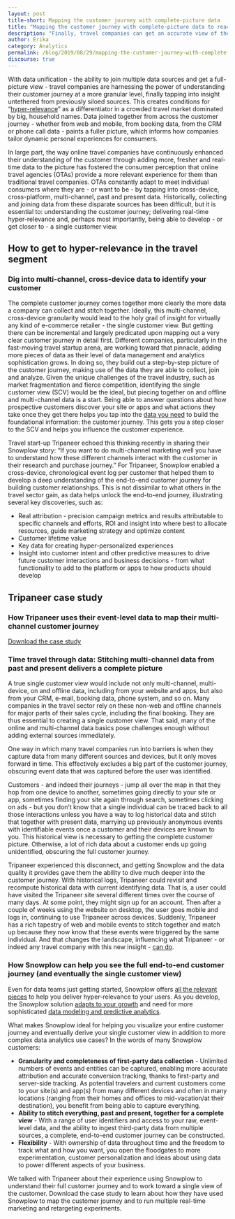 ```yaml
---
layout: post
title-short: Mapping the customer journey with complete-picture data
title: "Mapping the customer journey with complete-picture data to reach the single customer view"
description: "Finally, travel companies can get an accurate view of the end-to-end customer journey by joining multiple data sources, letting them get closer to the single customer view."
author: Erika
category: Analytics
permalink: /blog/2019/08/29/mapping-the-customer-journey-with-complete-picture-data/
discourse: true
---
```



With data unification - the ability to join multiple data sources and get a full-picture view - travel companies are harnessing the power of understanding their customer journey at a more granular level, finally tapping into insight untethered from previously siloed sources. This creates conditions for “[hyper-relevance](https://www.accenture.com/se-en/insights/travel/hyper-relevance-in-travel)” as a differentiator in a crowded travel market dominated by big, household names. Data joined together from across the customer journey - whether from web and mobile, from booking data, from the CRM or phone call data - paints a fuller picture, which informs how companies tailor dynamic personal experiences for consumers. 

In large part, the way online travel companies have continuously enhanced their understanding of the customer through adding more, fresher and real-time data to the picture has fostered the consumer perception that online travel agencies (OTAs) provide a more relevant experience for them than traditional travel companies. OTAs constantly adapt to meet individual consumers where they are  - or want to be - by tapping into cross-device, cross-platform, multi-channel, past and present data. Historically, collecting and joining data from these disparate sources has been difficult, but it is essential to: understanding the customer journey; delivering real-time hyper-relevance and, perhaps most importantly, being able to develop - or get closer to - a single customer view.


## How to get to hyper-relevance in the travel segment


### Dig into multi-channel, cross-device data to identify your customer

The complete customer journey comes together more clearly the more data a company can collect and stitch together. Ideally, this multi-channel, cross-device granularity would lead to the holy grail of insight for virtually any kind of e-commerce retailer - the single customer view. But getting there can be incremental and largely predicated upon mapping out a very clear customer journey in detail first. Different companies, particularly in the fast-moving travel startup arena, are working toward that pinnacle, adding more pieces of data as their level of data management and analytics sophistication grows. In doing so, they build out a step-by-step picture of the customer journey, making use of the data they are able to collect, join and analyze. Given the unique challenges of the travel industry, such as market fragmentation and fierce competition, identifying the single customer view (SCV) would be the ideal, but piecing together on and offline and multi-channel data is a start. Being able to answer questions about how prospective customers discover your site or apps and what actions they take once they get there helps you tap into the [data you need](https://snowplowanalytics.com/blog/2019/03/06/snowplow-for-retail-part-1-what-data-do-I-track/) to build the foundational information: the customer journey. This gets you a step closer to the SCV and helps you influence the customer experience. 

Travel start-up Tripaneer echoed this thinking recently in sharing their Snowplow story: “If you want to do multi-channel marketing well you have to understand how these different channels interact with the customer in their research and purchase journey.” For Tripaneer, Snowplow enabled a cross-device, chronological event log per customer that helped them to develop a deep understanding of the end-to-end customer journey for building customer relationships. This is not dissimilar to what others in the travel sector gain, as data helps unlock the end-to-end journey, illustrating several key discoveries, such as: 



*   Real attribution - precision campaign metrics and results attributable to specific channels and efforts, ROI and insight into where best to allocate resources, guide marketing strategy and optimize content
*   Customer lifetime value
*   Key data for creating hyper-personalized experiences 
*   Insight into customer intent and other predictive measures to drive future customer interactions and business decisions - from what functionality to add to the platform or apps to how products should develop


## Tripaneer case study 
### How Tripaneer uses their event-level data to map their multi-channel customer journey
[Download the case study](https://go.snowplowanalytics.com/tripaneer-snowplow-case-study.pdf)




### Time travel through data: Stitching multi-channel data from past and present delivers a complete picture

A true single customer view would include not only multi-channel, multi-device, on and offline data, including from your website and apps, but also from your CRM, e-mail, booking data, phone system, and so on. Many companies in the travel sector rely on these non-web and offline channels for major parts of their sales cycle, including the final booking. They are thus essential to creating a single customer view. That said, many of the online and multi-channel data basics pose challenges enough without adding external sources immediately. 

One way in which many travel companies run into barriers is when they capture data from many different sources and devices, but it only moves forward in time. This effectively excludes a big part of the customer journey, obscuring event data that was captured before the user was identified. 

Customers - and indeed their journeys - jump all over the map in that they hop from one device to another, sometimes going directly to your site or app, sometimes finding your site again through search, sometimes clicking on ads - but you don’t know that a single individual can be traced back to all those interactions unless you have a way to log historical data and stitch that together with present data, marrying up previously anonymous events with identifiable events once a customer and their devices are known to you. This historical view is necessary to getting the complete customer picture. Otherwise, a lot of rich data about a customer ends up going unidentified, obscuring the full customer journey. 

Tripaneer experienced this disconnect, and getting Snowplow and the data quality it provides gave them the ability to dive much deeper into the customer journey. With historical logs, Tripaneer could revisit and recompute historical data with current identifying data. That is, a user could have visited the Tripaneer site several different times over the course of many days. At some point, they might sign up for an account. Then after a couple of weeks using the website on desktop, the user goes mobile and logs in, continuing to use Tripaneer across devices. Suddenly, Tripaneer has a rich tapestry of web and mobile events to stitch together and match up because they now know that these events were triggered by the same individual. And that changes the landscape, influencing what Tripaneer - or indeed any travel company with this new insight - [can do](https://snowplowanalytics.com/blog/2019/03/06/snowplow-for-retail-part-1-how-can-I-use-snowplow/).


### How Snowplow can help you see the full end-to-end customer journey (and eventually the single customer view)

Even for data teams just getting started, Snowplow offers [all the relevant pieces](https://snowplowanalytics.com/blog/2019/03/06/snowplow-for-retail-part-3-what-can-we-do-with-data-when-were-getting-started/) to help you deliver hyper-relevance to your users. As you develop, the Snowplow solution [adapts to your growth](https://snowplowanalytics.com/blog/2019/03/06/snowplow-for-retail-part-4-what-can-we-do-with-data-when-were-growing/) and need for more sophisticated [data modeling and predictive analytics](https://snowplowanalytics.com/blog/2019/03/06/snowplow-for-retail-part-5-what-can-we-do-with-data-when-were-well-established/).

What makes Snowplow ideal for helping you visualize your entire customer journey and eventually derive your single customer view in addition to more complex data analytics use cases? In the words of many Snowplow customers:



*   **Granularity and completeness of first-party data collection** - Unlimited numbers of events and entities can be captured, enabling more accurate attribution and accurate conversion tracking, thanks to first-party and server-side tracking. As potential travelers and current customers come to your site(s) and app(s) from many different devices and often in many locations (ranging from their homes and offices to mid-vacation/at their destination), you benefit from being able to capture everything.
*   **Ability to stitch everything, past and present, together for a complete view** - With a range of user identifiers and access to your raw, event-level data, and the ability to ingest third-party data from multiple sources, a complete, end-to-end customer journey can be constructed.
*   **Flexibility** - With ownership of data throughout time and the freedom to track what and how you want, you open the floodgates to more experimentation, customer personalization and ideas about using data to power different aspects of your business.

 

We talked with Tripaneer about their experience using Snowplow to understand their full customer journey and to work toward a single view of the customer. Download the case study to learn about how they have used Snowplow to map the customer journey and to run multiple real-time marketing and retargeting experiments.